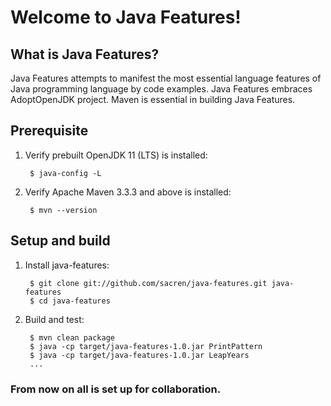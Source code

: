 # Welcome to Java Features!

## What is Java Features?

Java Features attempts to manifest the most essential language features of Java
programming language by code examples.  Java Features embraces AdoptOpenJDK
project.  Maven is essential in building Java Features.

## Prerequisite

1. Verify prebuilt OpenJDK 11 (LTS) is installed:

        $ java-config -L

2. Verify Apache Maven 3.3.3 and above is installed:

        $ mvn --version

## Setup and build

1. Install java-features:

        $ git clone git://github.com/sacren/java-features.git java-features
        $ cd java-features

2. Build and test:

        $ mvn clean package
        $ java -cp target/java-features-1.0.jar PrintPattern
        $ java -cp target/java-features-1.0.jar LeapYears
        ...

### From now on all is set up for collaboration.
